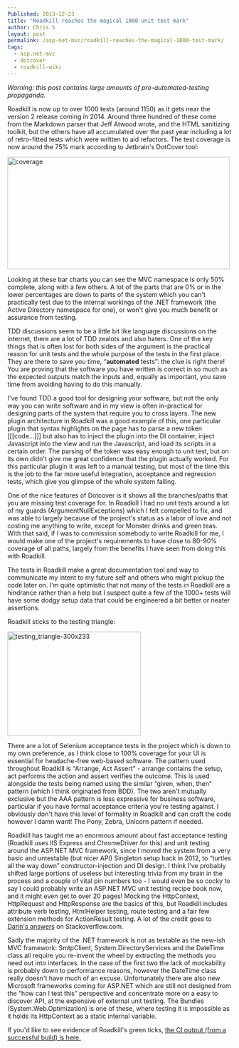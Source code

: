 ```yaml
---
Published: 2013-12-23
title: "Roadkill reaches the magical 1000 unit test mark"
author: Chris S
layout: post
permalink: /asp-net-mvc/roadkill-reaches-the-magical-1000-test-mark/
tags:
  - asp.net-mvc
  - dotcover
  - roadkill-wiki
---
```

*Warning: this post contains large amounts of pro-automated-testing propaganda.*

Roadkill is now up to over 1000 tests (around 1150) as it gets near the version 2 release coming in 2014. Around three hundred of these come from the Markdown parser that Jeff Atwood wrote, and the HTML sanitizing toolkit, but the others have all accumulated over the past year including a lot of retro-fitted tests which were written to aid refactors. The test coverage is now around the 75% mark according to Jetbrain's DotCover tool:

[<img src="http://www.anotherchris.net/wp-content/uploads/2013/12/coverage-300x152.png" alt="coverage" width="500" height="252" class="alignnone size-medium wp-image-1206" />][1]

<!--more-->

  
Looking at these bar charts you can see the MVC namespace is only 50% complete, along with a few others. A lot of the parts that are 0% or in the lower percentages are down to parts of the system which you can't practically test due to the internal workings of the .NET framework (the Active Directory namespace for one), or won't give you much benefit or assurance from testing.

TDD discussions seem to be a little bit like language discussions on the internet, there are a lot of TDD zealots and also haters. One of the key things that is often lost for both sides of the argument is the practical reason for unit tests and the whole purpose of the tests in the first place. They are there to save you time, &#8220;**automated** tests&#8221;: the clue is right there! You are proving that the software you have written is correct in so much as the expected outputs match the inputs and, equally as important, you save time from avoiding having to do this manually. 

I've found TDD a good tool for designing your software, but not the only way you can write software and in my view is often in-practical for designing parts of the system that require you to cross layers. The new plugin architecture in Roadkill was a good example of this, one particular plugin that syntax highlights on the page has to parse a new token [[[code&#8230;]]] but also has to inject the plugin into the DI container, inject Javascript into the view and run the Javascript, and load its scripts in a certain order. The parsing of the token was easy enough to unit test, but on its own didn't give me great confidence that the plugin actually worked. For this particular plugin it was left to a manual testing, but most of the time this is the job to the far more useful integration, acceptance and regression tests, which give you glimpse of the whole system failing.

One of the nice features of Dotcover is it shows all the branches/paths that you are missing test coverage for. In Roadkill I had no unit tests around a lot of my guards (ArgumentNullExceptions) which I felt compelled to fix, and was able to largely because of the project's status as a labor of love and not costing me anything to write, except for Monster drinks and green teas. With that said, if I was to commission somebody to write Roadkill for me, I would make one of the project's requirements to have close to 80-90% coverage of all paths, largely from the benefits I have seen from doing this with Roadkill.

The tests in Roadkill make a great documentation tool and way to communicate my intent to my future self and others who might pickup the code later on. I'm quite optimistic that not many of the tests in Roadkill are a hindrance rather than a help but I suspect quite a few of the 1000+ tests will have some dodgy setup data that could be engineered a bit better or neater assertions.

Roadkill sticks to the testing triangle:

[<img src="http://www.anotherchris.net/wp-content/uploads/2013/12/testing_triangle-300x233.jpg" alt="testing_triangle-300x233" width="300" height="233" class="alignnone size-full wp-image-1209" />][2]

There are a lot of Selenium acceptance tests in the project which is down to my own preference, as I think close to 100% coverage for your UI is essential for headache-free web-based software. The pattern used throughout Roadkill is &#8220;Arrange, Act Assert&#8221; - arrange contains the setup, act performs the action and assert verifies the outcome. This is used alongside the tests being named using the similar &#8220;given, when, then&#8221; pattern (which I think originated from BDD). The two aren't mutually exclusive but the AAA pattern is less expressive for business software, particular if you have formal acceptance criteria you're testing against. I obviously don't have this level of formality in Roadkill and can craft the code however I damn want! The Pony, Zebra, Unicorn pattern if needed.

Roadkill has taught me an enormous amount about fast acceptance testing (Roadkill uses IIS Express and ChromeDriver for this) and unit testing around the ASP.NET MVC framework, since I moved the system from a very basic and untestable (but nicer API) Singleton setup back in 2012, to &#8220;turtles all the way down&#8221; constructor-injection and DI design. I think I've probably shifted large portions of useless but interesting trivia from my brain in the process and a couple of vital pin numbers too - I would even be so cocky to say I could probably write an ASP.NET MVC unit testing recipe book now, and it might even get to over 20 pages! Mocking the HttpContext, HttpRequest and HttpResponse are the basics of this, but Roadkill includes attribute verb testing, HtmlHelper testing, route testing and a fair few extension methods for ActionResult testing. A lot of the credit goes to [Darin's answers][3] on Stackoverflow.com.

Sadly the majority of the .NET framework is not as testable as the new-ish MVC framework: SmtpClient, System.DirectoryServices and the DateTime class all require you re-invent the wheel by extracting the methods you need out into interfaces. In the case of the first two the lack of mockability is probably down to performance reasons, however the DateTime class really doesn't have much of an excuse. Unfortunately there are also new Microsoft frameworks coming for ASP.NET which are still not designed from the &#8220;how can I test this&#8221; perspective and concentrate more on a easy to discover API, at the expensive of external unit testing. The Bundles (System.Web.Optimization) is one of these, where testing it is impossible as it holds its HttpContext as a static internal variable.

If you'd like to see evidence of Roadkill's green ticks, [the CI output (from a successful build) is here.][4]

 [1]: http://www.anotherchris.net/wp-content/uploads/2013/12/coverage.png
 [2]: http://www.anotherchris.net/wp-content/uploads/2013/12/testing_triangle-300x233.jpg
 [3]: http://stackoverflow.com/users/29407/darin-dimitrov
 [4]: http://198.199.127.135:8111/viewLog.html?buildTypeId=Roadkill_Default&buildId=231